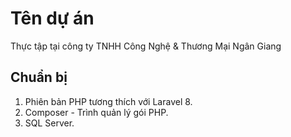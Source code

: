# Tên dự án

Thực tập tại công ty TNHH Công Nghệ & Thương Mại Ngân Giang

## Chuẩn bị

1. Phiên bản PHP tương thích với Laravel 8.
2. Composer - Trình quản lý gói PHP.
3. SQL Server.
